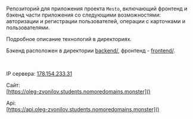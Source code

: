 Репозиторий для приложения проекта `Mesto`, включающий фронтенд и бэкенд части 
приложения со следующими возможностями: авторизации и регистрации пользователей,
операции с карточками и пользователями.

Подробное описание технологий в директориях.

Бэкенд расположен в директории [backend/](), фронтенд - [frontend/]().

<br/>
  
IP сервера: [178.154.233.31]()
  
Сайт:  
[https://oleg-zvonilov.students.nomoredomains.monster]()

Api:  
[https://api.oleg-zvonilov.students.nomoredomains.monster]()


